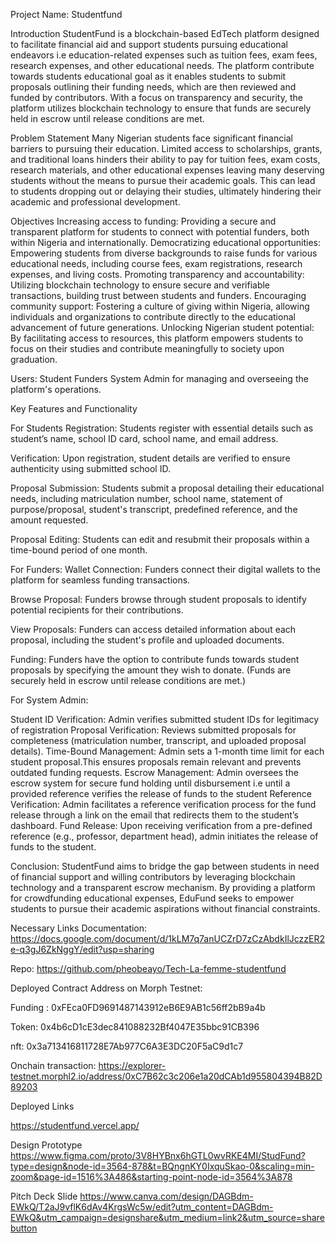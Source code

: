 Project Name: Studentfund

Introduction
StudentFund is a blockchain-based EdTech platform designed to facilitate financial aid and support students pursuing educational endeavors i.e education-related expenses such as tuition fees, exam fees, research expenses, and other educational needs. The platform contribute towards students educational goal as it enables students to submit proposals outlining their funding needs, which are then reviewed and funded by contributors. With a focus on transparency and security, the platform utilizes blockchain technology to ensure that funds are securely held in escrow until release conditions are met.

Problem Statement
Many Nigerian students face significant financial barriers to pursuing their education. Limited access to scholarships, grants, and traditional loans hinders their ability to pay for tuition fees, exam costs, research materials, and other educational expenses leaving many deserving students without the means to pursue their academic goals. This can lead to students dropping out or delaying their studies, ultimately hindering their academic and professional development.

Objectives
Increasing access to funding: Providing a secure and transparent platform for students to connect with potential funders, both within Nigeria and internationally.
Democratizing educational opportunities: Empowering students from diverse backgrounds to raise funds for various educational needs, including course fees, exam registrations, research expenses, and living costs.
Promoting transparency and accountability: Utilizing blockchain technology to ensure secure and verifiable transactions, building trust between students and funders.
Encouraging community support: Fostering a culture of giving within Nigeria, allowing individuals and organizations to contribute directly to the educational advancement of future generations.
Unlocking Nigerian student potential: By facilitating access to resources, this platform empowers students to focus on their studies and contribute meaningfully to society upon graduation.

Users:
Student
Funders
System Admin for  managing and overseeing the platform's operations.

Key Features and Functionality

For Students
Registration: Students register with essential details such as student’s name, school ID card, school name, and email address.

Verification: Upon registration, student details are verified to ensure authenticity using submitted school ID.

Proposal Submission: Students submit a proposal detailing their educational needs, including matriculation number, school name, statement of purpose/proposal, student's transcript, predefined reference, and the amount requested.

Proposal Editing: Students can edit and resubmit their proposals within a time-bound period of one month.

For Funders:
Wallet Connection: Funders connect their digital wallets to the platform for seamless funding transactions.

Browse Proposal: Funders browse through student proposals to identify potential recipients for their contributions.

View Proposals: Funders can access detailed information about each proposal, including the student's profile and uploaded documents.


Funding: Funders have the option to contribute funds towards student proposals by specifying the amount they wish to donate.
(Funds are securely held in escrow until release conditions are met.)

For System Admin:

Student ID Verification: Admin verifies submitted student IDs for legitimacy of registration
Proposal Verification: Reviews submitted proposals for completeness (matriculation number, transcript, and uploaded proposal details).
Time-Bound Management: Admin sets a 1-month time limit for each student proposal.This ensures proposals remain relevant and prevents outdated funding requests.
Escrow Management: Admin oversees the escrow system for secure fund holding until disbursement i.e until a provided reference verifies the release of funds to the student
Reference Verification: Admin facilitates a reference verification process for the fund release through a link on the email that redirects them to the student’s dashboard.
Fund Release: Upon receiving verification from a pre-defined reference (e.g., professor, department head), admin initiates the release of funds to the student.

Conclusion:
StudentFund aims to bridge the gap between students in need of financial support and willing contributors by leveraging blockchain technology and a transparent escrow mechanism. By providing a platform for crowdfunding educational expenses, EduFund seeks to empower students to pursue their academic aspirations without financial constraints.

Necessary Links
Documentation: https://docs.google.com/document/d/1kLM7q7anUCZrD7zCzAbdkIlJczzER2e-q3gJ6ZkNggY/edit?usp=sharing

Repo:
https://github.com/pheobeayo/Tech-La-femme-studentfund 


Deployed Contract Address on Morph Testnet: 

Funding : 0xFEca0FD9691487143912eB6E9AB1c56ff2bB9a4b

Token: 0x4b6cD1cE3dec841088232Bf4047E35bbc91CB396

nft: 0x3a713416811728E7Ab977C6A3E3DC20F5aC9d1c7

Onchain transaction: https://explorer-testnet.morphl2.io/address/0xC7B62c3c206e1a20dCAb1d955804394B82D89203 




Deployed Links

https://studentfund.vercel.app/ 



Design Prototype
https://www.figma.com/proto/3V8HYBnx6hGTL0wvRKE4MI/StudFund?type=design&node-id=3564-878&t=BQngnKY0IxquSkao-0&scaling=min-zoom&page-id=1516%3A486&starting-point-node-id=3564%3A878 

Pitch Deck Slide
https://www.canva.com/design/DAGBdm-EWkQ/T2aJ9vflK6dAv4KrgsWc5w/edit?utm_content=DAGBdm-EWkQ&utm_campaign=designshare&utm_medium=link2&utm_source=sharebutton
